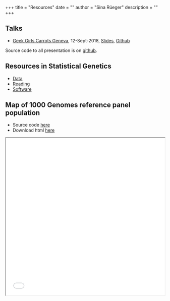 +++
title = "Resources"
date = ""
author = "Sina R&uuml;eger"
description = ""
+++

## Talks

- [Geek Girls Carrots Geneva](https://www.meetup.com/Geek-Girls-Carrots-Geneva/events/253652159/), 12-Sept-2018, [Slides](https://github.com/sinarueeger/talks/blob/master/20180912-geek-girls-carrots/slides.html), [Github](https://github.com/sinarueeger/talks/tree/master/20180912-geek-girls-carrots)


Source code to all presentation is on [github](https://github.com/sinarueeger/talks).

## Resources in Statistical Genetics

- [Data](https://github.com/sinarueeger/statistical-genetics-resources/blob/master/statgen-data.md)
- [Reading](https://github.com/sinarueeger/statistical-genetics-resources/blob/master/statgen-reading.md)
- [Software](https://github.com/sinarueeger/statistical-genetics-resources/blob/master/statgen-software.md)

## Map of 1000 Genomes reference panel population

- Source code [here](https://github.com/sinarueeger/map-1000genomes)
- Download html [here](https://github.com/sinarueeger/map-1000genomes/blob/master/map-1000genomes-populations.html)

<iframe seamless src="/misc/map-1000genomes-populations.html" width="100%" height="500"></iframe>